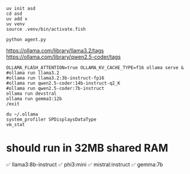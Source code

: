 ```
uv init asd
cd asd
uv add x
uv venv
source .venv/bin/activate.fish

python agent.py
```

https://ollama.com/library/llama3.2/tags
https://ollama.com/library/qwen2.5-coder/tags

```
OLLAMA_FLASH_ATTENTION=true OLLAMA_KV_CACHE_TYPE=f16 ollama serve &
#ollama run llama3.2
#ollama run llama3.2:3b-instruct-fp16
#ollama run qwen2.5-coder:14b-instruct-q2_K
#ollama run qwen2.5-coder:7b-instruct
ollama run devstral
ollama run gemma3:12b
/exit
```

```
du ~/.ollama
system_profiler SPDisplaysDataType
vm_stat
```

# should run in 32MB shared RAM

✅ llama3:8b-instruct
✅ phi3:mini
✅ mistral:instruct
✅ gemma:7b
